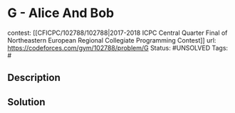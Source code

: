 # G - Alice And Bob

contest: [[CFICPC/102788/102788|2017-2018 ICPC Central Quarter Final of Northeastern European Regional Collegiate Programming Contest]]
url: https://codeforces.com/gym/102788/problem/G
Status: #UNSOLVED
Tags: #

## Description

## Solution

